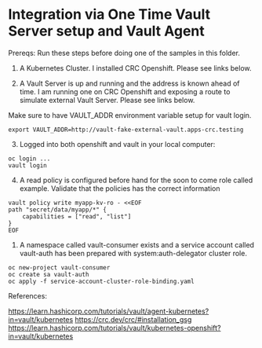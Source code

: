 # Integration via One Time Vault Server setup and Vault Agent

Prereqs:
Run these steps before doing one of the samples in this folder.


1. A Kubernetes Cluster. I installed CRC Openshift. Please see links below.

2. A Vault Server is up and running and the address is known ahead of time. I am running one on CRC Openshift and exposing a route to simulate external Vault Server. Please see links below.

Make sure to have VAULT_ADDR environment variable setup for vault login.
```
export VAULT_ADDR=http://vault-fake-external-vault.apps-crc.testing
```

3. Logged into both openshift and vault in your local computer:
```
oc login ...
vault login 
```

4. A read policy is configured before hand for the soon to come role called example.
Validate that the policies has the correct information
```
vault policy write myapp-kv-ro - <<EOF
path "secret/data/myapp/*" {
    capabilities = ["read", "list"]
}
EOF
```

1. A namespace called vault-consumer exists and a service account called vault-auth has been prepared with system:auth-delegator cluster role.

```
oc new-project vault-consumer
oc create sa vault-auth
oc apply -f service-account-cluster-role-binding.yaml 
```


References:

https://learn.hashicorp.com/tutorials/vault/agent-kubernetes?in=vault/kubernetes
https://crc.dev/crc/#installation_gsg
https://learn.hashicorp.com/tutorials/vault/kubernetes-openshift?in=vault/kubernetes

